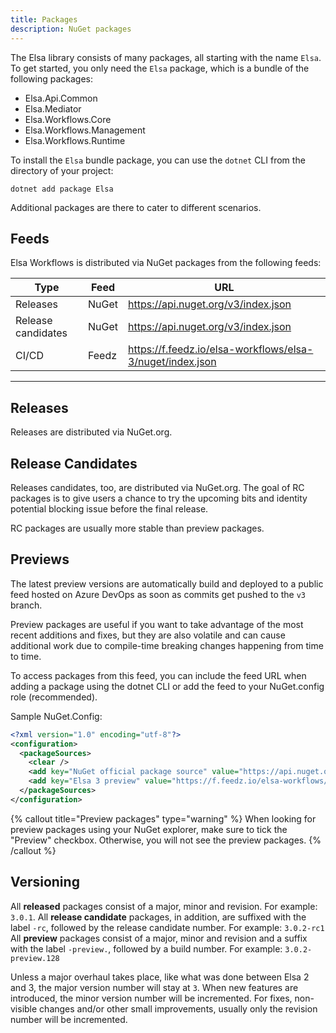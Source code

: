 ```yaml
---
title: Packages
description: NuGet packages
---
```


The Elsa library consists of many packages, all starting with the name `Elsa`.
To get started, you only need the `Elsa` package, which is a bundle of the following packages:

- Elsa.Api.Common
- Elsa.Mediator
- Elsa.Workflows.Core
- Elsa.Workflows.Management
- Elsa.Workflows.Runtime

To install the `Elsa` bundle package, you can use the `dotnet` CLI from the directory of your project:

```shell
dotnet add package Elsa
```

Additional packages are there to cater to different scenarios.

## Feeds

Elsa Workflows is distributed via NuGet packages from the following feeds:

| Type               | Feed  | URL                                                       |
|--------------------|-------|-----------------------------------------------------------|
| Releases           | NuGet | https://api.nuget.org/v3/index.json                       |
| Release candidates | NuGet | https://api.nuget.org/v3/index.json                       |
| CI/CD              | Feedz | https://f.feedz.io/elsa-workflows/elsa-3/nuget/index.json |

---

## Releases

Releases are distributed via NuGet.org.

## Release Candidates

Releases candidates, too, are distributed via NuGet.org.
The goal of RC packages is to give users a chance to try the upcoming bits and identity potential blocking issue before the final release.

RC packages are usually more stable than preview packages.

## Previews

The latest preview versions are automatically build and deployed to a public feed hosted on Azure DevOps as soon as commits get pushed to the `v3` branch.

Preview packages are useful if you want to take advantage of the most recent additions and fixes, but they are also volatile and can cause additional work due to compile-time breaking changes happening from time to time.

To access packages from this feed, you can include the feed URL when adding a package using the dotnet CLI or add the feed to your NuGet.config role (recommended).

Sample NuGet.Config:

```xml
<?xml version="1.0" encoding="utf-8"?>
<configuration>
  <packageSources>
    <clear />
    <add key="NuGet official package source" value="https://api.nuget.org/v3/index.json" />
    <add key="Elsa 3 preview" value="https://f.feedz.io/elsa-workflows/elsa-3/nuget/index.json" />
  </packageSources>
</configuration>
```

{% callout title="Preview packages" type="warning" %}
When looking for preview packages using your NuGet explorer, make sure to tick the "Preview" checkbox. Otherwise, you will not see the preview packages.
{% /callout %}

## Versioning

All **released** packages consist of a major, minor and revision. For example: `3.0.1`.
All **release candidate** packages, in addition, are suffixed with the label `-rc`, followed by the release candidate number. For example: `3.0.2-rc1`
All **preview** packages consist of a major, minor and revision and a suffix with the label `-preview.`, followed by a build number. For example: `3.0.2-preview.128` 

Unless a major overhaul takes place, like what was done between Elsa 2 and 3, the major version number will stay at `3`.
When new features are introduced, the minor version number will be incremented.
For fixes, non-visible changes and/or other small improvements, usually only the revision number will be incremented.